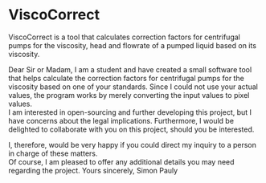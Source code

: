 # ViscoCorrect
ViscoCorrect is a tool that calculates correction factors for centrifugal pumps for the viscosity, head and flowrate of a pumped liquid based on its viscosity.   

Dear Sir or Madam,
I am a student and have created a small software tool that helps calculate the correction factors for centrifugal pumps for the viscosity based on one of your standards. Since I could not use your actual values, the program works by merely converting the input values to pixel values.  
I am interested in open-sourcing and further developing this project, but I have concerns about the legal implications. Furthermore, I would be delighted to collaborate with you on this project, should you be interested. 

I, therefore, would be very happy if you could direct my inquiry to a person in charge of these matters.  
Of course, I am pleased to offer any additional details you may need regarding the project. 
Yours sincerely,
Simon Pauly